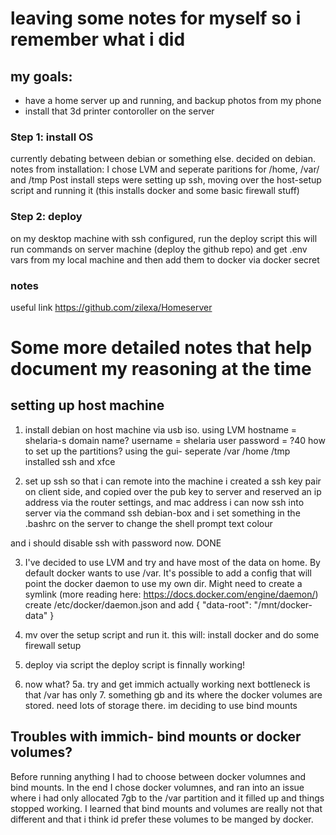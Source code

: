 # leaving some notes for myself so i remember what i did

## my goals:

- have a home server up and running, and backup photos from my phone
- install that 3d printer contoroller on the server

### Step 1: install OS

currently debating between debian or something else. decided on debian.
notes from installation:
I chose LVM and seperate paritions for /home, /var/ and /tmp
Post install steps were setting up ssh, moving over the host-setup script and running it (this installs docker and some basic firewall stuff)

### Step 2: deploy

on my desktop machine with ssh configured, run the deploy script
this will run commands on server machine (deploy the github repo) and get .env vars from my local machine and then add them to docker via docker secret

### notes

useful link
https://github.com/zilexa/Homeserver

# Some more detailed notes that help document my reasoning at the time

## setting up host machine

1.  install debian on host machine via usb iso. using LVM
    hostname = shelaria-s
    domain name?
    username = shelaria
    user password = ?40
    how to set up the partitions?
    using the gui- seperate /var /home /tmp
    installed ssh and xfce

2.  set up ssh so that i can remote into the machine
    i created a ssh key pair on client side, and copied over the pub key to server
    and reserved an ip address via the router settings, and mac address
    i can now ssh into server via the command ssh debian-box
    and i set something in the .bashrc on the server to change the shell prompt text colour

and i should disable ssh with password now. DONE

3. I've decided to use LVM and try and have most of the data on home. By default docker wants to use /var. It's possible to add a config that will point the docker daemon to use my own dir. Might need to create a symlink (more reading here: https://docs.docker.com/engine/daemon/)
   create /etc/docker/daemon.json
   and add
   {
   "data-root": "/mnt/docker-data"
   }

4. mv over the setup script and run it. this will: install docker and do some firewall setup

5. deploy via script
   the deploy script is finnally working!

6. now what?
   5a. try and get immich actually working
   next bottleneck is that /var has only 7. something gb and its where the docker volumes are stored. need lots of storage there.
   im deciding to use bind mounts

## Troubles with immich- bind mounts or docker volumes?

Before running anything I had to choose between docker volumnes and bind mounts. In the end I chose docker volumnes, and ran into an issue where i had only allocated 7gb to the /var partition and it filled up and things stopped working. I learned that bind mounts and volumes are really not that different and that i think id prefer these volumes to be manged by docker.
